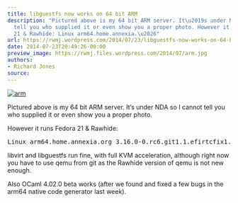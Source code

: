 ```yaml
---
title: libguestfs now works on 64 bit ARM
description: "Pictured above is my 64 bit ARM server. It\u2019s under NDA so I cannot
  tell you who supplied it or even show you a proper photo. However it runs Fedora
  21 & Rawhide: Linux arm64.home.annexia.\u2026"
url: https://rwmj.wordpress.com/2014/07/23/libguestfs-now-works-on-64-bit-arm/
date: 2014-07-23T20:49:26-00:00
preview_image: https://rwmj.files.wordpress.com/2014/07/arm.jpg
authors:
- Richard Jones
source:
---
```


<p><a href="https://rwmj.files.wordpress.com/2014/07/arm.jpg"><img src="https://rwmj.files.wordpress.com/2014/07/arm.jpg?w=500" data-attachment-id="5374" data-permalink="https://rwmj.wordpress.com/2014/07/23/libguestfs-now-works-on-64-bit-arm/arm/" data-orig-file="https://rwmj.files.wordpress.com/2014/07/arm.jpg" data-orig-size="320,240" data-comments-opened="1" data-image-meta="{&quot;aperture&quot;:&quot;0&quot;,&quot;credit&quot;:&quot;&quot;,&quot;camera&quot;:&quot;&quot;,&quot;caption&quot;:&quot;&quot;,&quot;created_timestamp&quot;:&quot;0&quot;,&quot;copyright&quot;:&quot;&quot;,&quot;focal_length&quot;:&quot;0&quot;,&quot;iso&quot;:&quot;0&quot;,&quot;shutter_speed&quot;:&quot;0&quot;,&quot;title&quot;:&quot;&quot;}" data-image-title="arm" data-image-description="" data-image-caption="" data-medium-file="https://rwmj.files.wordpress.com/2014/07/arm.jpg?w=320" data-large-file="https://rwmj.files.wordpress.com/2014/07/arm.jpg?w=320" alt="arm" class="aligncenter size-full wp-image-5374" srcset="https://rwmj.files.wordpress.com/2014/07/arm.jpg 320w, https://rwmj.files.wordpress.com/2014/07/arm.jpg?w=150 150w" sizes="(max-width: 320px) 100vw, 320px"/></a></p>
<p>Pictured above is my 64 bit ARM server.  It&rsquo;s under NDA so I cannot tell you who supplied it or even show you a proper photo.</p>
<p>However it runs Fedora 21 &amp; Rawhide:</p>
<pre>
Linux arm64.home.annexia.org 3.16.0-0.rc6.git1.1.efirtcfix1.fc22.aarch64 #1 SMP Wed Jul 23 12:15:58 BST 2014 aarch64 aarch64 aarch64 GNU/Linux
</pre>
<p>libvirt and libguestfs run fine, with full KVM acceleration, although right now you have to use qemu from git as the Rawhide version of qemu is not new enough.</p>
<p>Also OCaml 4.02.0 beta works (after we found and fixed a few bugs in the arm64 native code generator last week).</p>


